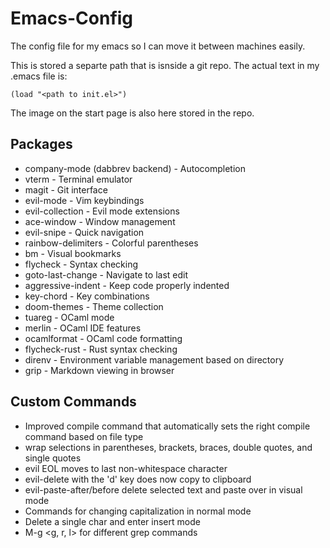 # Emacs-Config
The config file for my emacs so I can move it between machines easily.

This is stored a separte path that is isnside a git repo. The actual text in my .emacs file is:
```
(load "<path to init.el>")
```

The image on the start page is also here stored in the repo.

## Packages
- company-mode (dabbrev backend) - Autocompletion
- vterm - Terminal emulator
- magit - Git interface
- evil-mode - Vim keybindings
- evil-collection - Evil mode extensions
- ace-window - Window management
- evil-snipe - Quick navigation
- rainbow-delimiters - Colorful parentheses
- bm - Visual bookmarks
- flycheck - Syntax checking
- goto-last-change - Navigate to last edit
- aggressive-indent - Keep code properly indented
- key-chord - Key combinations
- doom-themes - Theme collection
- tuareg - OCaml mode
- merlin - OCaml IDE features
- ocamlformat - OCaml code formatting
- flycheck-rust - Rust syntax checking
- direnv - Environment variable management based on directory
- grip - Markdown viewing in browser

## Custom Commands
- Improved compile command that automatically sets the right compile command based on file type
- wrap selections in parentheses, brackets, braces, double quotes, and single quotes
- evil EOL moves to last non-whitespace character
- evil-delete with the 'd' key does now copy to clipboard
- evil-paste-after/before delete selected text and paste over in visual mode
- Commands for changing capitalization in normal mode
- Delete a single char and enter insert mode
- M-g <g, r, l> for different grep commands
